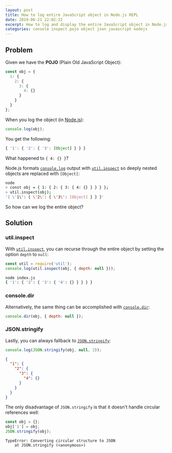```yaml
---
layout: post
title: How to log entire JavaScript object in Node.js REPL
date: 2019-06-21 22:02:22
excerpt: How to log and display the entire JavaScript object in Node.js.
categories: console inspect pojo object json javascript nodejs
---
```


## Problem

Given we have the **POJO** (Plain Old JavaScript Object):

```js
const obj = {
  1: {
    2: {
      3: {
        4: {}
      }
    }
  }
};
```

When you log the object (in [Node.js](https://nodejs.org/)):

```js
console.log(obj);
```

You get the following:

```js
{ '1': { '2': { '3': [Object] } } }
```

What happened to `{ 4: {} }`?

Node.js formats [`console.log`](https://nodejs.org/api/console.html#console_console_log_data_args) output with [`util.inspect`](https://nodejs.org/api/util.html#util_util_inspect_object_options) so deeply nested objects are replaced with `[Object]`:

```sh
node
> const obj = { 1: { 2: { 3: { 4: {} } } } };
> util.inspect(obj);
'{ \'1\': { \'2\': { \'3\': [Object] } } }'
```

So how can we log the entire object?

## Solution

### util.inspect

With [`util.inspect`](https://nodejs.org/api/util.html#util_util_inspect_object_options), you can recurse through the entire object by setting the option `depth` to `null`:

```js
const util = require('util');
console.log(util.inspect(obj, { depth: null }));
```

```sh
node index.js
{ '1': { '2': { '3': { '4': {} } } } }
```

### console.dir

Alternatively, the same thing can be accomplished with [`console.dir`](https://nodejs.org/api/console.html#console_console_dir_obj_options):

```js
console.dir(obj, { depth: null });
```

### JSON.stringify

Lastly, you can always fallback to [`JSON.stringify`](https://developer.mozilla.org/docs/Web/JavaScript/Reference/Global_Objects/JSON/stringify):

```js
console.log(JSON.stringify(obj, null, 2));
```

```json
{
  "1": {
    "2": {
      "3": {
        "4": {}
      }
    }
  }
}
```

The only disadvantage of `JSON.stringify` is that it doesn't handle circular references well:

```js
const obj = {};
obj['1'] = obj;
JSON.stringify(obj);
```

```
TypeError: Converting circular structure to JSON
    at JSON.stringify (<anonymous>)
```
